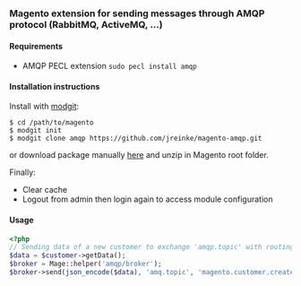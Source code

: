 ### Magento extension for sending messages through AMQP protocol (RabbitMQ, ActiveMQ, ...)

#### Requirements

* AMQP PECL extension `sudo pecl install amqp`

#### Installation instructions

Install with [modgit](https://github.com/jreinke/modgit):

    $ cd /path/to/magento
    $ modgit init
    $ modgit clone amqp https://github.com/jreinke/magento-amqp.git

or download package manually [here](https://github.com/jreinke/magento-amqp/archive/master.zip) and unzip in Magento root folder.

Finally:

* Clear cache
* Logout from admin then login again to access module configuration

#### Usage
```php
<?php
// Sending data of a new customer to exchange 'amqp.topic' with routing key 'magento.customer.create'
$data = $customer->getData();
$broker = Mage::helper('amqp/broker');
$broker->send(json_encode($data), 'amq.topic', 'magento.customer.create');
```
